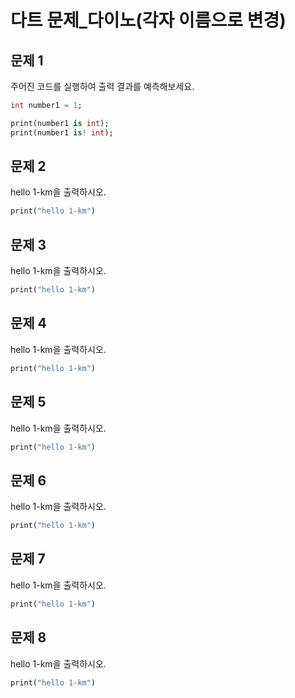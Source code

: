 # 다트 문제_다이노(각자 이름으로 변경)

## 문제 1
주어진 코드를 실행하여 출력 결과를 예측해보세요.

```dart
int number1 = 1;

print(number1 is int);
print(number1 is! int);
```

## 문제 2
hello 1-km을 출력하시오.

```dart
print("hello 1-km")
```

## 문제 3
hello 1-km을 출력하시오.

```dart
print("hello 1-km")
```

## 문제 4
hello 1-km을 출력하시오.

```dart
print("hello 1-km")
```

## 문제 5
hello 1-km을 출력하시오.

```dart
print("hello 1-km")
```

## 문제 6
hello 1-km을 출력하시오.

```dart
print("hello 1-km")
```

## 문제 7
hello 1-km을 출력하시오.

```dart
print("hello 1-km")
```

## 문제 8
hello 1-km을 출력하시오.

```dart
print("hello 1-km")
```
